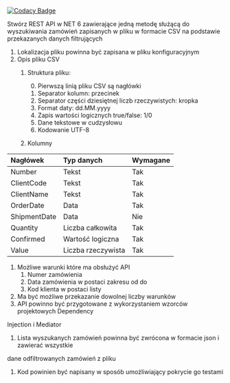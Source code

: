 [![Codacy Badge](https://app.codacy.com/project/badge/Grade/9d62951e6c1140bd9b8f6e68b20d0a2f)](https://app.codacy.com/gh/LPiotr/SearchPurchaseOrder/dashboard?utm_source=gh&utm_medium=referral&utm_content=&utm_campaign=Badge_grade)

Stwórz REST API w NET 6 zawierające jedną metodę służącą do wyszukiwania zamówień zapisanych w pliku w formacie CSV na podstawie przekazanych danych filtrujących

1. Lokalizacja pliku powinna być zapisana w pliku konfiguracyjnym
1. Opis pliku CSV
   1. Struktura pliku:

      0. Pierwszą linią pliku CSV są nagłówki
      0. Separator kolumn: przecinek
      0. Separator części dziesiętnej liczb rzeczywistych: kropka
      0. Format daty: dd.MM.yyyy
      0. Zapis wartości logicznych true/false: 1/0
      0. Dane tekstowe w cudzysłowu
      0. Kodowanie UTF-8
   1. Kolumny

|Nagłówek|Typ danych|Wymagane|
| :- | :- | :- |
|Number|Tekst|Tak|
|ClientCode|Tekst|Tak|
|ClientName|Tekst|Tak|
|OrderDate|Data|Tak|
|ShipmentDate|Data|Nie|
|Quantity|Liczba całkowita|Tak|
|Confirmed|Wartość logiczna|Tak|
|Value|Liczba rzeczywista|Tak|

1. Możliwe warunki które ma obsłużyć API
   1. Numer zamówienia
   1. Data zamówienia w postaci zakresu od do
   1. Kod klienta w postaci listy
1. Ma być możliwe przekazanie dowolnej liczby warunków
1. API powinno być przygotowane z wykorzystaniem wzorców projektowych Dependency

Injection i Mediator

1. Lista wyszukanych zamówień powinna być zwrócona w formacie json i zawierać wszystkie

dane odfiltrowanych zamówień z pliku

1. Kod powinien być napisany w sposób umożliwiający pokrycie go testami

